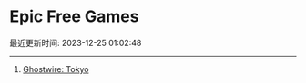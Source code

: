 # Epic Free Games

最近更新时间: 2023-12-25 01:02:48

--- 
1. [Ghostwire: Tokyo](https://store.epicgames.com/en-US/p/ghostwire-tokyo) 
